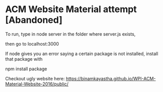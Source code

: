 # ACM Website Material attempt [Abandoned]

To run, type in node server in the folder where server.js exists,

then go to localhost:3000


If node gives you an error saying a certain package is not installed, install that package with

   npm install package

Checkout ugly website here: https://binamkayastha.github.io/WPI-ACM-Material-Website-2016/public/

